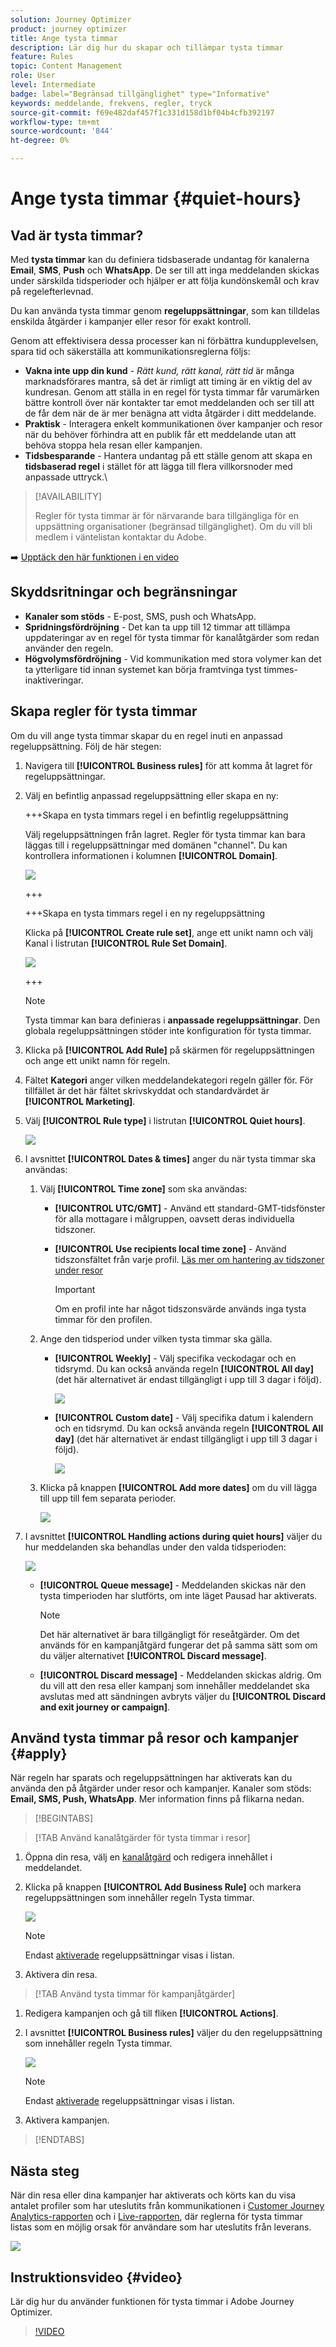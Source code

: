 ```yaml
---
solution: Journey Optimizer
product: journey optimizer
title: Ange tysta timmar
description: Lär dig hur du skapar och tillämpar tysta timmar
feature: Rules
topic: Content Management
role: User
level: Intermediate
badge: label="Begränsad tillgänglighet" type="Informative"
keywords: meddelande, frekvens, regler, tryck
source-git-commit: f69e482daf457f1c331d158d1bf04b4cfb392197
workflow-type: tm+mt
source-wordcount: '844'
ht-degree: 0%

---
```



# Ange tysta timmar {#quiet-hours}

## Vad är tysta timmar?

Med **tysta timmar** kan du definiera tidsbaserade undantag för kanalerna **Email**, **SMS**, **Push** och **WhatsApp**. De ser till att inga meddelanden skickas under särskilda tidsperioder och hjälper er att följa kundönskemål och krav på regelefterlevnad.

Du kan använda tysta timmar genom **regeluppsättningar**, som kan tilldelas enskilda åtgärder i kampanjer eller resor för exakt kontroll.

Genom att effektivisera dessa processer kan ni förbättra kundupplevelsen, spara tid och säkerställa att kommunikationsreglerna följs:

* **Vakna inte upp din kund** - *Rätt kund, rätt kanal, rätt tid* är många marknadsförares mantra, så det är rimligt att timing är en viktig del av kundresan. Genom att ställa in en regel för tysta timmar får varumärken bättre kontroll över när kontakter tar emot meddelanden och ser till att de får dem när de är mer benägna att vidta åtgärder i ditt meddelande.
* **Praktisk** - Interagera enkelt kommunikationen över kampanjer och resor när du behöver förhindra att en publik får ett meddelande utan att behöva stoppa hela resan eller kampanjen.
* **Tidsbesparande** - Hantera undantag på ett ställe genom att skapa en **tidsbaserad regel** i stället för att lägga till flera villkorsnoder med anpassade uttryck.\
  <!--* **Extra Safeguard** - Benefit from an extra safeguard in case audience criteria or time-window configurations were incorrectly set, ensuring individuals are still excluded when they should be.-->

>[!AVAILABILITY]
>
>Regler för tysta timmar är för närvarande bara tillgängliga för en uppsättning organisationer (begränsad tillgänglighet). Om du vill bli medlem i väntelistan kontaktar du Adobe.


➡️ [Upptäck den här funktionen i en video](#video)

## Skyddsritningar och begränsningar

* **Kanaler som stöds** - E-post, SMS, push och WhatsApp.
  <!--* **Custom actions** – For custom actions, only quiet hours rules are enforced. If a rule set also includes other rules (e.g., frequency capping), those rules are ignored.-->
* **Spridningsfördröjning** - Det kan ta upp till 12 timmar att tillämpa uppdateringar av en regel för tysta timmar för kanalåtgärder som redan använder den regeln.
  <!--* **Pre-suppression window** – The system begins suppressing communications 30 minutes before quiet hours start, ensuring that no messages are delivered once the quiet period begins.-->
* **Högvolymsfördröjning** - Vid kommunikation med stora volymer kan det ta ytterligare tid innan systemet kan börja framtvinga tyst timmes-inaktiveringar.

## Skapa regler för tysta timmar

Om du vill ange tysta timmar skapar du en regel inuti en anpassad regeluppsättning. Följ de här stegen:

1. Navigera till **[!UICONTROL Business rules]** för att komma åt lagret för regeluppsättningar.

1. Välj en befintlig anpassad regeluppsättning eller skapa en ny:

   +++Skapa en tysta timmars regel i en befintlig regeluppsättning

   Välj regeluppsättningen från lagret. Regler för tysta timmar kan bara läggas till i regeluppsättningar med domänen &quot;channel&quot;. Du kan kontrollera informationen i kolumnen **[!UICONTROL Domain]**.

   ![](assets/journey-capping-list.png)

   +++

   +++Skapa en tysta timmars regel i en ny regeluppsättning

   Klicka på **[!UICONTROL Create rule set]**, ange ett unikt namn och välj Kanal i listrutan **[!UICONTROL Rule Set Domain]**.

   ![](assets/rule-sets-create.png)

   +++

   >[!NOTE]
   >
   >Tysta timmar kan bara definieras i **anpassade regeluppsättningar**. Den globala regeluppsättningen stöder inte konfiguration för tysta timmar.

1. Klicka på **[!UICONTROL Add Rule]** på skärmen för regeluppsättningen och ange ett unikt namn för regeln.

1. Fältet **Kategori** anger vilken meddelandekategori regeln gäller för. För tillfället är det här fältet skrivskyddat och standardvärdet är **[!UICONTROL Marketing]**.

1. Välj **[!UICONTROL Rule type]** i listrutan **[!UICONTROL Quiet hours]**.

   ![](assets/quiet-hours-type.png)

1. I avsnittet **[!UICONTROL Dates & times]** anger du när tysta timmar ska användas:

   1. Välj **[!UICONTROL Time zone]** som ska användas:

      * **[!UICONTROL UTC/GMT]** - Använd ett standard-GMT-tidsfönster för alla mottagare i målgruppen, oavsett deras individuella tidszoner.
      * **[!UICONTROL Use recipients local time zone]** - Använd tidszonsfältet från varje profil. [Läs mer om hantering av tidszoner under resor](../building-journeys/timezone-management.md#timezone-from-profiles)

        >[!IMPORTANT]
        >
        >Om en profil inte har något tidszonsvärde används inga tysta timmar för den profilen.

   1. Ange den tidsperiod under vilken tysta timmar ska gälla.

      * **[!UICONTROL Weekly]** - Välj specifika veckodagar och en tidsrymd. Du kan också använda regeln **[!UICONTROL All day]** (det här alternativet är endast tillgängligt i upp till 3 dagar i följd).

        ![](assets/quiet-hours-weekly.png)

      * **[!UICONTROL Custom date]** - Välj specifika datum i kalendern och en tidsrymd. Du kan också använda regeln **[!UICONTROL All day]** (det här alternativet är endast tillgängligt i upp till 3 dagar i följd).

        ![](assets/quiet-hours-custom.png)

   1. Klicka på knappen **[!UICONTROL Add more dates]** om du vill lägga till upp till fem separata perioder.

      ![](assets/quiet-hours-date.png)

1. I avsnittet **[!UICONTROL Handling actions during quiet hours]** väljer du hur meddelanden ska behandlas under den valda tidsperioden:

   ![](assets/quiet-hours-queue.png)

   * **[!UICONTROL Queue message]** - Meddelanden skickas när den tysta timperioden har slutförts, om inte läget Pausad har aktiverats.

     >[!NOTE]
     >
     >Det här alternativet är bara tillgängligt för reseåtgärder. Om det används för en kampanjåtgärd fungerar det på samma sätt som om du väljer alternativet **[!UICONTROL Discard message]**.

   * **[!UICONTROL Discard message]** - Meddelanden skickas aldrig. Om du vill att den resa eller kampanj som innehåller meddelandet ska avslutas med att sändningen avbryts väljer du **[!UICONTROL Discard and exit journey or campaign]**.

## Använd tysta timmar på resor och kampanjer {#apply}

När regeln har sparats och regeluppsättningen har aktiverats kan du använda den på åtgärder under resor och kampanjer. Kanaler som stöds: **Email, SMS, Push, WhatsApp**. Mer information finns på flikarna nedan.

>[!BEGINTABS]

>[!TAB Använd kanalåtgärder för tysta timmar i resor]

1. Öppna din resa, välj en [kanalåtgärd](../building-journeys/journeys-message.md) och redigera innehållet i meddelandet.
1. Klicka på knappen **[!UICONTROL Add Business Rule]** och markera regeluppsättningen som innehåller regeln Tysta timmar.

   ![](assets/quiet-hours-apply.png)

   >[!NOTE]
   >
   >Endast [aktiverade](#activate-rule) regeluppsättningar visas i listan.

1. Aktivera din resa.

>[!TAB Använd tysta timmar för kampanjåtgärder]

1. Redigera kampanjen och gå till fliken **[!UICONTROL Actions]**.
1. I avsnittet **[!UICONTROL Business rules]** väljer du den regeluppsättning som innehåller regeln Tysta timmar.

   ![](assets/quiet-hours-campaign.png)

   >[!NOTE]
   >
   >Endast [aktiverade](#activate-rule) regeluppsättningar visas i listan.

1. Aktivera kampanjen.

>[!ENDTABS]

## Nästa steg

När din resa eller dina kampanjer har aktiverats och körts kan du visa antalet profiler som har uteslutits från kommunikationen i [Customer Journey Analytics-rapporten](../reports/report-gs-cja.md) och i [Live-rapporten](../reports/live-report.md), där reglerna för tysta timmar listas som en möjlig orsak för användare som har uteslutits från leverans.

![](assets/quiet-hours-report.png)





<!--

>[!TAB Apply Quiet hours to custom actions]

1. Open your journey and add or select a custom action in the canvas.

1. In the **[!UICONTROL Business rules]** section, select the rule set containing the Quiet hours rule.

   ![](assets/quiet-hours-custom-action.png)

   >[!NOTE]
   >
   >Only [activated](#activate-rule) rule sets display in the list.

1. Activate your journey.

-->


## Instruktionsvideo {#video}

Lär dig hur du använder funktionen för tysta timmar i Adobe Journey Optimizer.

>[!VIDEO](https://video.tv.adobe.com/v/3475851?quality=12)
